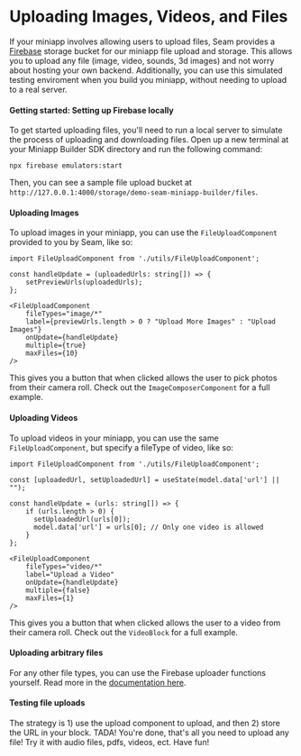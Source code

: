 # Uploading Images, Videos, and Files

If your miniapp involves allowing users to upload files, Seam provides a [Firebase](https://firebase.google.com/docs/emulator-suite) storage bucket for our miniapp file upload and storage. This allows you to upload any file (image, video, sounds, 3d images) and not worry about hosting your own backend. Additionally, you can use this simulated testing enviroment when you build you miniapp, without needing to upload to a real server.

#### Getting started: Setting up Firebase locally

To get started uploading files, you'll need to run a local server to simulate the process of uploading and downloading files. Open up a new terminal at your Miniapp Builder SDK directory and run the following command: 

```
npx firebase emulators:start
```

Then, you can see a sample file upload bucket at `http://127.0.0.1:4000/storage/demo-seam-miniapp-builder/files`.

#### Uploading Images

To upload images in your miniapp, you can use the `FileUploadComponent` provided to you by Seam, like so:

```
import FileUploadComponent from './utils/FileUploadComponent';

const handleUpdate = (uploadedUrls: string[]) => {
    setPreviewUrls(uploadedUrls);
};

<FileUploadComponent
    fileTypes="image/*"
    label={previewUrls.length > 0 ? "Upload More Images" : "Upload Images"}
    onUpdate={handleUpdate}
    multiple={true}
    maxFiles={10}
/>
```

This gives you a button that when clicked allows the user to pick photos from their camera roll. Check out the `ImageComposerComponent` for a full example.

#### Uploading Videos

To upload videos in your miniapp, you can use the same `FileUploadComponent`, but specify a fileType of video, like so:

```
import FileUploadComponent from './utils/FileUploadComponent';

const [uploadedUrl, setUploadedUrl] = useState(model.data['url'] || "");

const handleUpdate = (urls: string[]) => {
    if (urls.length > 0) {
      setUploadedUrl(urls[0]);
      model.data['url'] = urls[0]; // Only one video is allowed
    }
};

<FileUploadComponent
    fileTypes="video/*"
    label="Upload a Video"
    onUpdate={handleUpdate}
    multiple={false}
    maxFiles={1}
/>
```
This gives you a button that when clicked allows the user to a video from their camera roll. Check out the `VideoBlock` for a full example.

#### Uploading arbitrary files

For any other file types, you can use the Firebase uploader functions yourself. Read more in the [documentation here](https://github.com/capawesome-team/capacitor-firebase/tree/main/packages/storage).

#### Testing file uploads

The strategy is 1) use the upload component to upload, and then 2) store the URL in your block. TADA! You're done, that's all you need to upload any file! Try it with audio files, pdfs, videos, ect. Have fun!
